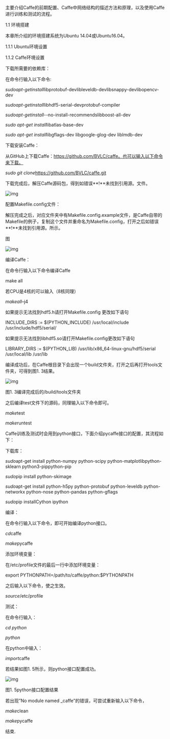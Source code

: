 主要介绍Caffe的前期配置、Caffe中网络结构的描述方法和原理，以及使用Caffe进行训练和测试的流程。

1.1 环境搭建

本章所介绍的环境搭建系统为Ubuntu 14.04或Ubuntu16.04。

1.1.1 Ubuntu环境设置

 

1.1.2 Caffe环境设置

下载所需要的依赖库：

 

在命令行输入以下命令:

 

*sudoapt-getinstall*libprotobuf-devlibleveldb-devlibsnappy-devlibopencv-dev

*sudoapt-getinstall*libhdf5-serial-devprotobuf-compiler

*sudoapt-getinstall*--no-install-recommendslibboost-all-dev

*sudo apt-get install*libatlas-base-dev

*sudo apt-get install*libgflags-dev libgoogle-glog-dev liblmdb-dev

 

下载安装Caffe：

从GitHub上下载Caffe：https://github.com/BVLC/caffe。也可以输入以下命令来下载。

*sudo git clone*https://github.com/BVLC/caffe.git

下载完成后，解压Caffe源码包，得到如错误**!**未找到引用源。文件。

![img](file:///C:/Users/FENGPE~1/AppData/Local/Temp/msohtmlclip1/01/clip_image002.png)

 

配置Makefile.config文件：

解压完成之后，对应文件夹中有Makefile.config.example文件，是Caffe自带的Makefile的例子，复制这个文件并重命名为Makefile.config，打开之后如错误**!**未找到引用源。所示。

图

![img](file:///C:/Users/FENGPE~1/AppData/Local/Temp/msohtmlclip1/01/clip_image004.png)

 

编译Caffe：

在命令行输入以下命令编译Caffe

make all

若CPU是4核的可以输入（8核同理）

*makeall*–j4

如果提示无法找到hdf5.h请打开Makefile.config 更改如下语句

INCLUDE_DIRS := $(PYTHON_INCLUDE)  /usr/local/include /usr/include/hdf5/serial/

如果提示无法找到libhdf5.so请打开Makefile.config更改如下语句

LIBRARY_DIRS := $(PYTHON_LIB) /usr/lib/x86_64-linux-gnu/hdf5/serial /usr/local/lib /usr/lib

编译成功后，在Caffe根目录下会出现一个build文件夹，打开之后再打开tools文件夹，可得到图1. 3结果。

![img](file:///C:/Users/FENGPE~1/AppData/Local/Temp/msohtmlclip1/01/clip_image006.png)

图1. 3编译完成后的/build/tools文件夹

之后编译test文件下的源码，同理输入以下命令即可。

*make*test

*make*runtest

 

Caffe训练及测试时会用到python接口，下面介绍pycaffe接口的配置，其流程如下：

下载库：

*sudo*apt-get install python-numpy python-scipy python-matplotlibpython-sklearn python3-pippython-pip

*sudo*pip install python-skimage 

*sudo*apt-get install python-h5py python-protobuf python-leveldb python-networkx python-nose python-pandas python-gflags 

*sudo*pip installCython ipython

 

编译：

在命令行输入以下命令，即可开始编译python接口。

*cd*caffe

*make*pycaffe

 

添加环境变量：

在/etc/profile文件的最后一行中添加环境变量：

export PYTHONPATH=/path/to/caffe/python:$PYTHONPATH

之后输入以下命令，使之生效。

*source*/etc/profile

 

测试：

在命令行输入：

*cd python*

*python*

在python中输入：

*import*caffe

若结果如图1. 5所示，则python接口配置成功。

![img](file:///C:/Users/FENGPE~1/AppData/Local/Temp/msohtmlclip1/01/clip_image008.png)

图1. 5python接口配置结果

若出现”No module named _caffe”的错误，可尝试重新输入以下命令，

*make*clean

*make*pycaffe

结束.